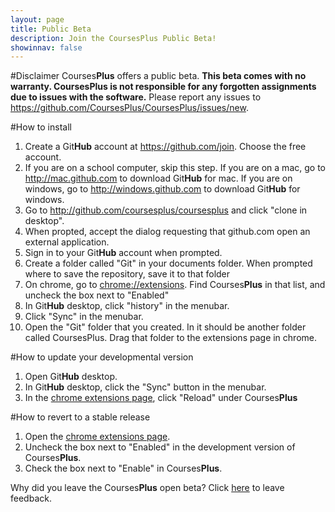 ```yaml
---
layout: page
title: Public Beta
description: Join the CoursesPlus Public Beta!
showinnav: false
---
```


#Disclaimer
Courses**Plus** offers a public beta. **This beta comes with no warranty. CoursesPlus is not responsible for any forgotten assignments due to issues with the software.** Please report any issues to <https://github.com/CoursesPlus/CoursesPlus/issues/new>.

#How to install
1. Create a Git**Hub** account at <https://github.com/join>. Choose the free account.
2. If you are on a school computer, skip this step.  If you are on a mac, go to <http://mac.github.com> to download Git**Hub** for mac. If you are on windows, go to <http://windows.github.com> to download Git**Hub** for windows. 
3. Go to <http://github.com/coursesplus/coursesplus> and click "clone in desktop".
4. When propted, accept the dialog requesting that github.com open an external application.
5. Sign in to your Git**Hub** account when prompted.
6. Create a folder called "Git" in your documents folder. When prompted where to save the repository, save it to that folder
7. On chrome, go to <chrome://extensions>. Find Courses**Plus** in that list, and uncheck the box next to "Enabled"
8. In Git**Hub** desktop, click "history" in the menubar.
9. Click "Sync" in the menubar.
10. Open the "Git" folder that you created. In it should be another folder called CoursesPlus. Drag that folder to the extensions page in chrome.

#How to update your developmental version
1. Open Git**Hub** desktop.
2. In Git**Hub** desktop, click the "Sync" button in the menubar.
3. In the [chrome extensions page](chrome://extensions), click "Reload" under Courses**Plus**

#How to revert to a stable release
1. Open the [chrome extensions page](chrome://extensions).
2. Uncheck the box next to "Enabled" in the development version of Courses**Plus**.
3. Check the box next to "Enable" in Courses**Plus**.

Why did you leave the Courses**Plus** open beta? Click [here](https://github.com/CoursesPlus/CoursesPlus/issues/new) to leave feedback.